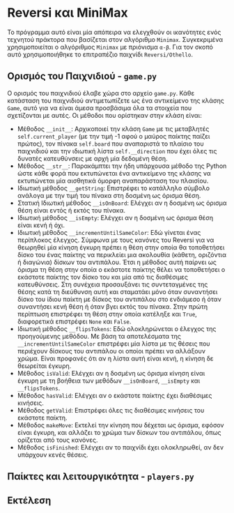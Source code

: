 # Reversi και MiniMax
Το πρόγραμμα αυτό είναι μία απόπειρα να ελεγχθούν οι ικανότητες ενός τεχνητού πράκτορα που βασίζεται στον αλγόριθμο `Minimax`.
Συγκεκριμένα χρησιμοποιείται ο αλγόριθμος `Minimax` με πριόνισμα `α-β`.
Για τον σκοπό αυτό χρησιμοποιήθηκε το επιτραπέζιο παιχνίδι `Reversi/Othello`.

## Ορισμός του Παιχνιδιού - `game.py`
Ο ορισμός του παιχνιδιού έλαβε χώρα στο αρχείο `game.py`.
Κάθε κατάσταση του παιχνιδιού αντιμετωπίζετε ως ένα αντικείμενο της κλάσης `Game`, αυτό για να είναι άμεσα προσβάσιμα όλα τα στοιχεία που σχετίζονται με αυτές.
Οι μέθοδοι που ορίστηκαν στην κλάση είναι:
* Μέθοδος `__init__`: Αρχικοποιεί την κλάση `Game` με τις μεταβλητές `self.current_player` (με την τιμή -1 αφού ο μαύρος παίκτης παίζει πρώτος), τον πίνακα `self.board` που αναπαριστά το πλαίσιο του παιχνιδιού και την ιδιωτική λίστα `self.__direction` που έχει όλες τις δυνατές κατευθύνσεις με αρχή μία δεδομένη θέση.
* Μέθοδος `__str__`: Παρακάμπτει την ήδη υπάρχουσα μέθοδο της Python ώστε κάθε φορά που εκτυπώνεται ένα αντικείμενο της κλάσης να εκτυπώνεται μία αισθητικά όμορφη αναπαράσταση του πλαισίου.
* Ιδιωτική μέθοδος `__getString`: Επιστρέφει το κατάλληλο σύμβολο ανάλογα με την τιμή του πίνακα στη δοσμένη ως όρισμα θέση.
* Στατική Ιδιωτική μέθοδος `__isOnBoard`: Ελέγχει αν η δοσμένη ως όρισμα θέση είναι εντός ή εκτός του πίνακα.
* Ιδιωτική μέθοδος `__isEmpty`: Ελέγχει αν η δοσμένη ως όρισμα θέση είναι κενή ή όχι.
* Ιδιωτική μέθοδος `__incrementUntilSameColor`: Εδώ γίνεται ένας περίπλοκος έλεγχος.
  Σύμφωνα με τους κανόνες του Reversi για να θεωρηθεί μία κίνηση έγκυρη πρέπει η θέση στην οποία θα τοποθετήσει δίσκο του ένας παίκτης να περικλείει μια ακολουθία (κάθετη, οριζόντια ή διαγώνια) δίσκων του αντιπάλου.
  Έτσι η μέθοδος αυτή παίρνει ως όρισμα τη θέση στην οποία ο εκάστοτε παίκτης θέλει να τοποθετήσει ο εκάστοτε παίκτης τον δίσκο του και μία από τις διαθέσιμες κατευθύνσεις.
  Στη συνέχεια προσαυξάνει τις συντεταγμένες της θέσης κατά τη διεύθυνση αυτή και σταματάει μόνο όταν συναντήσει δίσκο του ίδιου παίκτη με δίσκος του αντιπάλου στο ενδιάμεσο ή όταν συναντήσει κενή θέση ή όταν βγει εκτός του πίνακα.
  Στην πρώτη περίπτωση επιστρέφει τη θέση στην οποία κατέληξε και `True`, διαφορετικά επιστρέφει `None` και `False`.
* Ιδιωτική μέθοδος `__flipsTokens`: Εδώ ολοκληρώνεται ο έλεγχος της προηγούμενης μεθόδου.
  Με βάση τα αποτελέσματα της `__incrementUntilSameColor` επιστρέφει μία λίστα με τις θέσεις που περιέχουν δίσκους του αντιπάλου οι οποίοι πρέπει να αλλάξουν χρώμα.
  Είναι προφανές ότι αν η λίστα αυτή είναι κενή, η κίνηση δε θεωρείται έγκυρη.
* Μέθοδος `isValid`: Ελέγχει αν η δοσμένη ως όρισμα κίνηση είναι έγκυρη με τη βοήθεια των μεθόδων `__isOnBoard`, `__isEmpty` και `__flipsTokens`.
* Μέθοδος `hasValid`: Ελέγχει αν ο εκάστοτε παίκτης έχει διαθέσιμες κινήσεις.
* Μέθοδος `getValid`: Επιστρέφει όλες τις διαθέσιμες κινήσεις του εκάστοτε παίκτη.
* Μέθοδος `makeMove`: Εκτελεί την κίνηση που δέχεται ως όρισμα, εφόσον είναι έγκυρη, και αλλάζει το χρώμα των δίσκων του αντιπάλου, όπως ορίζεται από τους κανόνες.
* Μέθοδος `isFinished`: Ελέγχει αν το παιχνίδι έχει ολοκληρωθεί, αν δεν υπάρχουν κενές θέσεις.

## Παίκτες και λειτουργικότητα - `players.py`


## Εκτέλεση